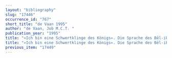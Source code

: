 ```yaml
---
layout: "bibliography"
slug: "17446"
occurrence_id: "767"
short_title: "de Vaan 1995"
author: "de Vaan, Job M.C.T. "
publication_year: "1995"
title: "»Ich bin eine Schwertklinge des Königs«. Die Sprache des Bēl-ibni, AOAT 242 (Kevelaer and Neukirchen-Vluyn)"
title: "»Ich bin eine Schwertklinge des Königs«. Die Sprache des Bēl-ibni, AOAT 242 (Kevelaer and Neukirchen-Vluyn)"
previous_item: "17449"
---
```

